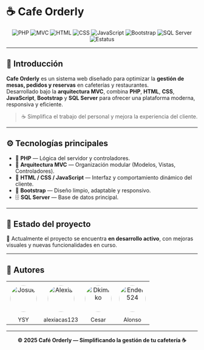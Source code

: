 # ☕ Cafe Orderly

<p align="center">
  <img src="https://img.shields.io/badge/PHP-Backend-blue?style=for-the-badge&logo=php" alt="PHP">
  <img src="https://img.shields.io/badge/MVC-Arquitectura-lightgrey?style=for-the-badge" alt="MVC">
  <img src="https://img.shields.io/badge/HTML-Frontend-orange?style=for-the-badge&logo=html5" alt="HTML">
  <img src="https://img.shields.io/badge/CSS-Styles-blue?style=for-the-badge&logo=css3" alt="CSS">
  <img src="https://img.shields.io/badge/JavaScript-Logic-yellow?style=for-the-badge&logo=javascript" alt="JavaScript">
  <img src="https://img.shields.io/badge/Bootstrap-UI-purple?style=for-the-badge&logo=bootstrap" alt="Bootstrap">
  <img src="https://img.shields.io/badge/SQL%20Server-Database-red?style=for-the-badge&logo=microsoftsqlserver" alt="SQL Server">
  <img src="https://img.shields.io/badge/Estado-En%20Desarrollo-green?style=for-the-badge" alt="Estatus">
</p>

---

## 🌟 Introducción

**Cafe Orderly** es un sistema web diseñado para optimizar la **gestión de mesas, pedidos y reservas** en cafeterías y restaurantes.  
Desarrollado bajo la **arquitectura MVC**, combina **PHP**, **HTML**, **CSS**, **JavaScript**, **Bootstrap** y **SQL Server** para ofrecer una plataforma moderna, responsiva y eficiente.

> ☕ Simplifica el trabajo del personal y mejora la experiencia del cliente.

---

## ⚙️ Tecnologías principales

- 🐘 **PHP** — Lógica del servidor y controladores.  
- 🧱 **Arquitectura MVC** — Organización modular (Modelos, Vistas, Controladores).  
- 🎨 **HTML / CSS / JavaScript** — Interfaz y comportamiento dinámico del cliente.  
- 💜 **Bootstrap** — Diseño limpio, adaptable y responsivo.  
- 🗄️ **SQL Server** — Base de datos principal.

---

## 🚀 Estado del proyecto

📌 Actualmente el proyecto se encuentra **en desarrollo activo**, con mejoras visuales y nuevas funcionalidades en curso.

---

## 👥 Autores

<div align="center">
    <table style="width: auto; border: 0;">
        <tr>
            <td align="center" style="border: none; padding: 10px;">
                <a href="https://github.com/josuenataren23" target="_blank">
                    <img src="https://avatars.githubusercontent.com/u/226804626?s=96&v=4" width="70px" style="border-radius:50%;" alt="Josue">
                </a>
            </td>
            <td align="center" style="border: none; padding: 10px;">
                <a href="https://github.com/alexiacas123-svg" target="_blank">
                    <img src="https://avatars.githubusercontent.com/u/226804654?s=64&v=4" width="70px" style="border-radius:50%;" alt="Alexia">
                </a>
            </td>
            <td align="center" style="border: none; padding: 10px;">
                <a href="https://github.com/Dkimiko" target="_blank">
                    <img src="https://avatars.githubusercontent.com/u/225469324?s=64&v=4" width="70px" style="border-radius:50%;" alt="Dkimiko">
                </a>
            </td>
            <td align="center" style="border: none; padding: 10px;">
                <a href="https://github.com/Ender524-progr" target="_blank">
                    <img src="https://avatars.githubusercontent.com/u/226804803?s=64&v=4" width="70px" style="border-radius:50%;" alt="Ender524">
                </a>
            </td>
        </tr>
        <tr>
            <td align="center">
                <a href="https://github.com/josuenataren23" style="text-decoration: none; color: inherit; font-size: 0.9em;">YSY</a>
            </td>
            <td align="center">
                <a href="https://github.com/alexiacas123-svg" style="text-decoration: none; color: inherit; font-size: 0.9em;">alexiacas123</a>
            </td>
            <td align="center">
                <a href="https://github.com/Dkimiko" style="text-decoration: none; color: inherit; font-size: 0.9em;">Cesar</a>
            </td>
            <td align="center">
                <a href="https://github.com/Ender524-progr" style="text-decoration: none; color: inherit; font-size: 0.9em;">Alonso</a>
            </td>
        </tr>
    </table>
</div>

---

<p align="center">
  <b>© 2025 Café Orderly — Simplificando la gestión de tu cafetería ☕</b>
</p>
